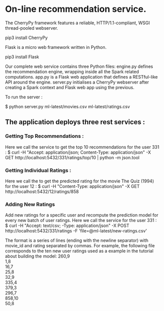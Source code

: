 # On-line recommendation service.

The CherryPy framework features a reliable, HTTP/1.1-compliant, WSGI thread-pooled webserver.

pip3 install CherryPy

Flask is a micro web framework written in Python.

pip3 install Flask


Our complete web service contains three Python files:
engine.py defines the recommendation engine, wrapping inside all the Spark related computations.
app.py is a Flask web application that defines a RESTful-like API around the engine.
server.py initialises a CherryPy webserver after creating a Spark context and Flask web app using the previous.

To run the server :

$ python server.py ml-latest/movies.csv ml-latest/ratings.csv

## The application deploys three rest services :

### Getting Top Recommendations :

Here we call the service to get the top 10 recommendations for the user 331 :
$ curl -H "Accept: application/json; Content-Type: application/json" -X GET http://localhost:5432/331/ratings/top/10 | python -m json.tool

### Getting Individual Ratings :

Here we call the to get the predicted rating for the movie The Quiz (1994) for the user 12 :
$ curl -H "Content-Type: application/json" -X GET http://localhost:5432/12/ratings/858

### Adding New Ratings

Add new ratings for a specific user and recompute the prediction model for every new batch of user ratings.
Here we call the service for the user 331 :
$ curl -H "Accept: text/csv; -Type: application/json" -X POST http://localhost:5432/331/ratings -F 'file=@ml-latest/new-ratings.csv'

The format is a series of lines (ending with the newline separator) with movie_id and rating separated by commas. For example, the following file corresponds to the ten new user ratings used as a example in the tutorial about building the model:
260,9  
1,8  
16,7  
25,8  
32,9  
335,4  
379,3  
296,7  
858,10  
50,8  
